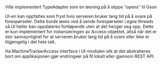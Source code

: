 Ville implementert TypeAdapter som en løsning på å slippe "opens" til Gson

UI-en kan oppfattes som fryst hvis serveren bruker lang tid på å svare på forespørseler. Dette burde løses ved å sende forespørseler i egne threads så UI heller kan oppdateres fortløpende uten at det henger seg opp. Dette er kun implementert for instansieringen av Access-objektet, altså når det er stor sannsynlighet for at serveren bruker lang tid på å svare eller ikke er tilgjengelig i det hele tatt.

Ha MachineTrackerAccess interface i UI-modulen slik at det abstraheres bort om applikasjonen gjør endringeer på fil lokalt eller gjennom REST API.
